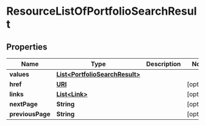 

# ResourceListOfPortfolioSearchResult

## Properties

Name | Type | Description | Notes
------------ | ------------- | ------------- | -------------
**values** | [**List&lt;PortfolioSearchResult&gt;**](PortfolioSearchResult.md) |  | 
**href** | [**URI**](URI.md) |  |  [optional]
**links** | [**List&lt;Link&gt;**](Link.md) |  |  [optional]
**nextPage** | **String** |  |  [optional]
**previousPage** | **String** |  |  [optional]



